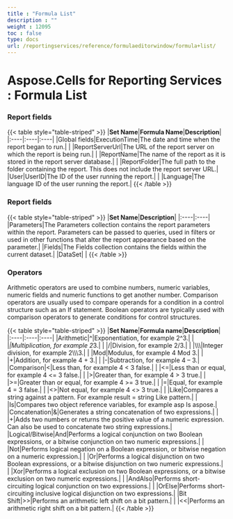 ```yaml
---
title : "Formula List" 
description : "" 
weight : 12095 
toc : false
type: docs
url: /reportingservices/reference/formulaeditorwindow/formula+list/
---
```


# Aspose.Cells for Reporting Services : Formula List


### Report fields

{{< table style="table-striped" >}}
|**Set Name**|**Formula Name**|**Description**|
|:----|:----|:----|
|Global fields|ExecutionTime|The date and time when the report began to run.|
| |ReportServerUrl|The URL of the report server on which the report is being run.|
| |ReportName|The name of the report as it is stored in the report server database.|
| |ReportFolder|The full path to the folder containing the report. This does not include the report server URL.|
|User|UserID|The ID of the user running the report.|
| |Language|The language ID of the user running the report.|
{{< /table >}}

### Report fields

{{< table style="table-striped" >}}
|**Set Name**|**Description**|
|:----|:----|
|Parameters|The Parameters collection contains the report parameters within the report. Parameters can be passed to queries, used in filters or used in other functions that alter the report appearance based on the parameter.|
|Fields|The Fields collection contains the fields within the current dataset.|
|DataSet| |
{{< /table >}}

### Operators

Arithmetic operators are used to combine numbers, numeric variables, numeric fields and numeric functions to get another number. Comparison operators are usually used to compare operands for a condition in a control structure such as an If statement. Boolean operators are typically used with comparison operators to generate conditions for control structures.


{{< table style="table-striped" >}}
|**Set Name**|**Formula name**|**Description**|
|:----|:----|:----|
|Arithmetic|^|Exponentiation, for example 2^3.|
| |*|Multiplication, for example 2*3.|
| |/|Division, for example 2/3.|
| |\\\\\\|Integer division, for example 2\\\\\\3.|
| |Mod|Modulus, for example 4 Mod 3.|
| |+|Addition, for example 4 + 3.|
| |-|Subtraction, for example 4 – 3.|
|Comparison|<|Less than, for example 4 < 3 false.|
| |<=|Less than or equal, for example 4 <= 3 false.|
| |>|Greater than, for example 4 > 3 true.|
| |>=|Greater than or equal, for example 4 >= 3 true.|
| |=|Equal, for example 4 = 3 false.|
| |<>|Not equal, for example 4 <> 3 true.|
| |Like|Compares a string against a pattern. For example result = string Like pattern.|
| |Is|Compares two object reference variables, for example asp Is aspose.|
|Concatenation|&|Generates a string concatenation of two expressions.|
| |+|Adds two numbers or returns the positive value of a numeric expression. Can also be used to concatenate two string expressions.|
|Logical/Bitwise|And|Performs a logical conjunction on two Boolean expressions, or a bitwise conjunction on two numeric expressions.|
| |Not|Performs logical negation on a Boolean expression, or bitwise negation on a numeric expression.|
| |Or|Performs a logical disjunction on two Boolean expressions, or a bitwise disjunction on two numeric expressions.|
| |Xor|Performs a logical exclusion on two Boolean expressions, or a bitwise exclusion on two numeric expressions.|
| |AndAlso|Performs short-circuiting logical conjunction on two expressions.|
| |OrElse|Performs short-circuiting inclusive logical disjunction on two expressions.|
|Bit Shift|>>|Performs an arithmetic left shift on a bit pattern.|
| |<<|Performs an arithmetic right shift on a bit pattern.|
{{< /table >}}


